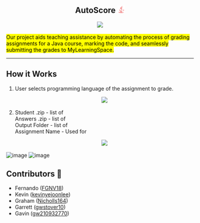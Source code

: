 <h2 align="center"> AutoScore <img src="https://github.com/devicons/devicon/blob/master/icons/java/java-plain.svg" alt="java" width="20" height="20"/></h2>
<p align="center"><img height="250px" src="https://github.com/kevinyejoonlee/AutoScore/assets/73869929/a542f062-821b-49c8-ad2d-408c1496b907"/></p>

<p><mark>Our project aids teaching assistance by automating the process of grading assignments for a Java course, marking the code, and seamlessly submitting the grades to MyLearningSpace.</mark></p>


<hr/>

## How it Works 


<ol>
    <li>User selects programming language of the assignment to grade.   
        <p align="center"> 
        <img height="250px" src="https://github.com/kevinyejoonlee/AutoScore/assets/73869929/85bb85ed-cf8f-4476-b79f-519b17957f8e"/>
    </p>
    </li>
    <li> Student .zip - list of <br>
        Answers .zip - list of <br>
        Output Folder - list of <br>
        Assignment Name - Used for <br>
        <p align="center"> 
            <img height="250px" src="https://github.com/kevinyejoonlee/AutoScore/assets/73869929/41078f55-be0b-4bb0-bb1c-0d196d5402a6"/>
        </p>
    </li>
  
</ol>


![image](https://github.com/kevinyejoonlee/AutoScore/assets/73869929/dda5a4d8-1f01-456c-bf17-0bba3af4a0fa)
![image](https://github.com/kevinyejoonlee/AutoScore/assets/73869929/f9d988d0-c33b-43ba-9dc6-2d324d5bf91a)

## Contributors 🎤


<ul>
    <li>Fernando (<a href="https://github.com/FGNV18">FGNV18</a>)</li>
    <li>Kevin (<a href="https://github.com/kevinyejoonlee">kevinyejoonlee</a>)</li>
    <li>Graham (<a href="https://github.com/Nicholls164">Nicholls164</a>)</li>
    <li>Garrett (<a href="https://github.com/gwstover10">gwstover10</a>)</li>
    <li>Gavin (<a href="https://github.com/gw210932770">gw210932770</a>)</li>
</ul>
